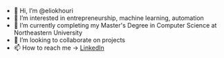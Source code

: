 - 👋 Hi, I’m @eliokhouri
- 👀 I’m interested in entrepreneurship, machine learning, automation
- 🌱 I’m currently completing my Master's Degree in Computer Science at Northeastern University
- 💞️ I’m looking to collaborate on projects 
- 📫 How to reach me -> [LinkedIn](https://www.linkedin.com/in/eliokhouri/)

<!---
eliokhouri/eliokhouri is a ✨ special ✨ repository because its `README.md` (this file) appears on your GitHub profile.
You can click the Preview link to take a look at your changes.
--->
